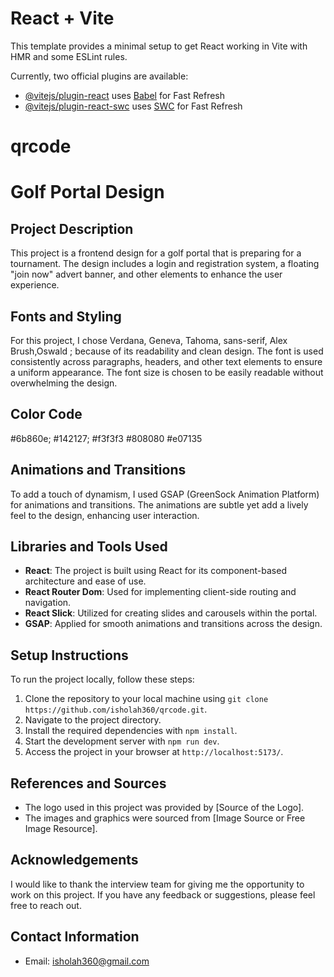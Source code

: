 # React + Vite

This template provides a minimal setup to get React working in Vite with HMR and some ESLint rules.

Currently, two official plugins are available:

- [@vitejs/plugin-react](https://github.com/vitejs/vite-plugin-react/blob/main/packages/plugin-react/README.md) uses [Babel](https://babeljs.io/) for Fast Refresh
- [@vitejs/plugin-react-swc](https://github.com/vitejs/vite-plugin-react-swc) uses [SWC](https://swc.rs/) for Fast Refresh
# qrcode
# Golf Portal Design

## Project Description
This project is a frontend design for a golf portal that is preparing for a tournament. The design includes a login and registration system, a floating "join now" advert banner, and other elements to enhance the user experience.

## Fonts and Styling
For this project, I chose Verdana, Geneva, Tahoma, sans-serif, Alex Brush,Oswald ; because of its readability and clean design. The font is used consistently across paragraphs, headers, and other text elements to ensure a uniform appearance. The font size is chosen to be easily readable without overwhelming the design.

## Color Code
#6b860e;
#142127;
#f3f3f3
#808080
#e07135

## Animations and Transitions
To add a touch of dynamism, I used GSAP (GreenSock Animation Platform) for animations and transitions. The animations are subtle yet add a lively feel to the design, enhancing user interaction.

## Libraries and Tools Used
- **React**: The project is built using React for its component-based architecture and ease of use.
- **React Router Dom**: Used for implementing client-side routing and navigation.
- **React Slick**: Utilized for creating slides and carousels within the portal.
- **GSAP**: Applied for smooth animations and transitions across the design.

## Setup Instructions
To run the project locally, follow these steps:
1. Clone the repository to your local machine using `git clone https://github.com/isholah360/qrcode.git`.
2. Navigate to the project directory.
3. Install the required dependencies with `npm install`.
4. Start the development server with `npm run dev`.
5. Access the project in your browser at `http://localhost:5173/`.

## References and Sources
- The logo used in this project was provided by [Source of the Logo].
- The images and graphics were sourced from [Image Source or Free Image Resource].

## Acknowledgements
I would like to thank the interview team for giving me the opportunity to work on this project. If you have any feedback or suggestions, please feel free to reach out.

## Contact Information
- Email: isholah360@gmail.com

